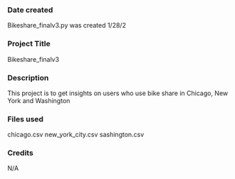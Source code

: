 ### Date created
Bikeshare_finalv3.py was created 1/28/2

### Project Title
Bikeshare_finalv3

### Description
This project is to get insights on users who use bike share in Chicago, New York and Washington
### Files used
chicago.csv
new_york_city.csv
sashington.csv

### Credits
N/A
